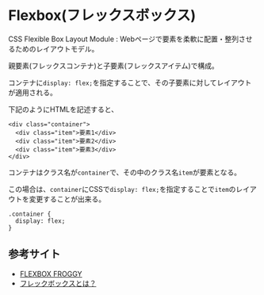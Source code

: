 # Flexbox(フレックスボックス)

CSS Flexible Box Layout Module : Webページで要素を柔軟に配置・整列させるためのレイアウトモデル。

親要素(フレックスコンテナ)と子要素(フレックスアイテム)で構成。

コンテナに`display: flex;`を指定することで、その子要素に対してレイアウトが適用される。

下記のようにHTMLを記述すると、

```
<div class="container">
  <div class="item">要素1</div>
  <div class="item">要素2</div>
  <div class="item">要素3</div>
</div>
```

コンテナはクラス名が`container`で、その中のクラス名`item`が要素となる。

この場合は、`container`にCSSで`display: flex;`を指定することで`item`のレイアウトを変更することが出来る。

```
.container {
  display: flex;
}
```

## 参考サイト

- [FLEXBOX FROGGY](https://flexboxfroggy.com/#ja)
- [フレックボックスとは？](https://blog.asobou.co.jp/web/flex-box)

